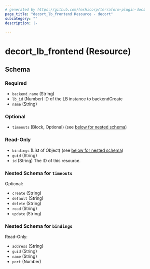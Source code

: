 ```yaml
---
# generated by https://github.com/hashicorp/terraform-plugin-docs
page_title: "decort_lb_frontend Resource - decort"
subcategory: ""
description: |-
  
---
```


# decort_lb_frontend (Resource)





<!-- schema generated by tfplugindocs -->
## Schema

### Required

- `backend_name` (String)
- `lb_id` (Number) ID of the LB instance to backendCreate
- `name` (String)

### Optional

- `timeouts` (Block, Optional) (see [below for nested schema](#nestedblock--timeouts))

### Read-Only

- `bindings` (List of Object) (see [below for nested schema](#nestedatt--bindings))
- `guid` (String)
- `id` (String) The ID of this resource.

<a id="nestedblock--timeouts"></a>
### Nested Schema for `timeouts`

Optional:

- `create` (String)
- `default` (String)
- `delete` (String)
- `read` (String)
- `update` (String)


<a id="nestedatt--bindings"></a>
### Nested Schema for `bindings`

Read-Only:

- `address` (String)
- `guid` (String)
- `name` (String)
- `port` (Number)


